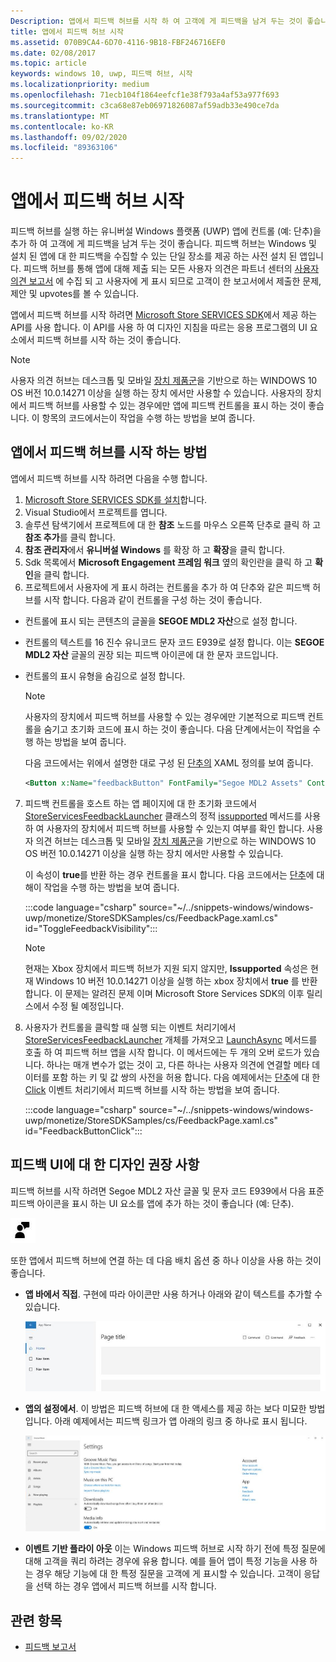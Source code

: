 ```yaml
---
Description: 앱에서 피드백 허브를 시작 하 여 고객에 게 피드백을 남겨 두는 것이 좋습니다.
title: 앱에서 피드백 허브 시작
ms.assetid: 070B9CA4-6D70-4116-9B18-FBF246716EF0
ms.date: 02/08/2017
ms.topic: article
keywords: windows 10, uwp, 피드백 허브, 시작
ms.localizationpriority: medium
ms.openlocfilehash: 71ecb104f1864eefcf1e38f793a4af53a977f693
ms.sourcegitcommit: c3ca68e87eb06971826087af59adb33e490ce7da
ms.translationtype: MT
ms.contentlocale: ko-KR
ms.lasthandoff: 09/02/2020
ms.locfileid: "89363106"
---
```

# <a name="launch-feedback-hub-from-your-app"></a>앱에서 피드백 허브 시작

피드백 허브를 실행 하는 유니버설 Windows 플랫폼 (UWP) 앱에 컨트롤 (예: 단추)을 추가 하 여 고객에 게 피드백을 남겨 두는 것이 좋습니다. 피드백 허브는 Windows 및 설치 된 앱에 대 한 피드백을 수집할 수 있는 단일 장소를 제공 하는 사전 설치 된 앱입니다. 피드백 허브를 통해 앱에 대해 제출 되는 모든 사용자 의견은 파트너 센터의 [사용자 의견 보고서](../publish/feedback-report.md) 에 수집 되 고 사용자에 게 표시 되므로 고객이 한 보고서에서 제출한 문제, 제안 및 upvotes를 볼 수 있습니다.

앱에서 피드백 허브를 시작 하려면 [Microsoft Store SERVICES SDK](https://marketplace.visualstudio.com/items?itemName=AdMediator.MicrosoftStoreServicesSDK)에서 제공 하는 API를 사용 합니다. 이 API를 사용 하 여 디자인 지침을 따르는 응용 프로그램의 UI 요소에서 피드백 허브를 시작 하는 것이 좋습니다.

> [!NOTE]
> 사용자 의견 허브는 데스크톱 및 모바일 [장치 제품군](../get-started/universal-application-platform-guide.md)을 기반으로 하는 WINDOWS 10 OS 버전 10.0.14271 이상을 실행 하는 장치 에서만 사용할 수 있습니다. 사용자의 장치에서 피드백 허브를 사용할 수 있는 경우에만 앱에 피드백 컨트롤을 표시 하는 것이 좋습니다. 이 항목의 코드에서는이 작업을 수행 하는 방법을 보여 줍니다.

## <a name="how-to-launch-feedback-hub-from-your-app"></a>앱에서 피드백 허브를 시작 하는 방법

앱에서 피드백 허브를 시작 하려면 다음을 수행 합니다.

1. [Microsoft Store SERVICES SDK를 설치](microsoft-store-services-sdk.md#install-the-sdk)합니다.
2. Visual Studio에서 프로젝트를 엽니다.
3. 솔루션 탐색기에서 프로젝트에 대 한 **참조** 노드를 마우스 오른쪽 단추로 클릭 하 고 **참조 추가**를 클릭 합니다.
4. **참조 관리자**에서 **유니버설 Windows** 를 확장 하 고 **확장**을 클릭 합니다.
5. Sdk 목록에서 **Microsoft Engagement 프레임 워크** 옆의 확인란을 클릭 하 고 **확인**을 클릭 합니다.
6. 프로젝트에서 사용자에 게 표시 하려는 컨트롤을 추가 하 여 단추와 같은 피드백 허브를 시작 합니다. 다음과 같이 컨트롤을 구성 하는 것이 좋습니다.
  * 컨트롤에 표시 되는 콘텐츠의 글꼴을 **SEGOE MDL2 자산**으로 설정 합니다.
  * 컨트롤의 텍스트를 16 진수 유니코드 문자 코드 E939로 설정 합니다. 이는 **SEGOE MDL2 자산** 글꼴의 권장 되는 피드백 아이콘에 대 한 문자 코드입니다.
  * 컨트롤의 표시 유형을 숨김으로 설정 합니다.
    > [!NOTE]
    > 사용자의 장치에서 피드백 허브를 사용할 수 있는 경우에만 기본적으로 피드백 컨트롤을 숨기고 초기화 코드에 표시 하는 것이 좋습니다. 다음 단계에서는이 작업을 수행 하는 방법을 보여 줍니다.

    다음 코드에서는 위에서 설명한 대로 구성 된 [단추의](/uwp/api/Windows.UI.Xaml.Controls.Button) XAML 정의를 보여 줍니다.

    ```XML
    <Button x:Name="feedbackButton" FontFamily="Segoe MDL2 Assets" Content="&#xE939;" HorizontalAlignment="Left" Margin="138,352,0,0" VerticalAlignment="Top" Visibility="Collapsed"  Click="feedbackButton_Click"/>
    ```

7. 피드백 컨트롤을 호스트 하는 앱 페이지에 대 한 초기화 코드에서 [StoreServicesFeedbackLauncher](/uwp/api/microsoft.services.store.engagement.storeservicesfeedbacklauncher) 클래스의 정적 [issupported](/uwp/api/microsoft.services.store.engagement.storeservicesfeedbacklauncher.issupported) 메서드를 사용 하 여 사용자의 장치에서 피드백 허브를 사용할 수 있는지 여부를 확인 합니다. 사용자 의견 허브는 데스크톱 및 모바일 [장치 제품군](../get-started/universal-application-platform-guide.md)을 기반으로 하는 WINDOWS 10 OS 버전 10.0.14271 이상을 실행 하는 장치 에서만 사용할 수 있습니다.

    이 속성이 **true**를 반환 하는 경우 컨트롤을 표시 합니다. 다음 코드에서는 [단추](/uwp/api/windows.ui.xaml.controls.button)에 대해이 작업을 수행 하는 방법을 보여 줍니다.

    :::code language="csharp" source="~/../snippets-windows/windows-uwp/monetize/StoreSDKSamples/cs/FeedbackPage.xaml.cs" id="ToggleFeedbackVisibility":::
      > [!NOTE]
      > 현재는 Xbox 장치에서 피드백 허브가 지원 되지 않지만, **Issupported** 속성은 현재 Windows 10 버전 10.0.14271 이상을 실행 하는 xbox 장치에서 **true** 를 반환 합니다. 이 문제는 알려진 문제 이며 Microsoft Store Services SDK의 이후 릴리스에서 수정 될 예정입니다.  

8. 사용자가 컨트롤을 클릭할 때 실행 되는 이벤트 처리기에서 [StoreServicesFeedbackLauncher](/uwp/api/microsoft.services.store.engagement.storeservicesfeedbacklauncher) 개체를 가져오고 [LaunchAsync](/uwp/api/microsoft.services.store.engagement.storeservicesfeedbacklauncher.launchasync) 메서드를 호출 하 여 피드백 허브 앱을 시작 합니다. 이 메서드에는 두 개의 오버 로드가 있습니다. 하나는 매개 변수가 없는 것이 고, 다른 하나는 사용자 의견에 연결할 메타 데이터를 포함 하는 키 및 값 쌍의 사전을 허용 합니다. 다음 예제에서는 [단추](/uwp/api/Windows.UI.Xaml.Controls.Button)에 대 한 [Click](/uwp/api/windows.ui.xaml.controls.primitives.buttonbase.click) 이벤트 처리기에서 피드백 허브를 시작 하는 방법을 보여 줍니다.

    :::code language="csharp" source="~/../snippets-windows/windows-uwp/monetize/StoreSDKSamples/cs/FeedbackPage.xaml.cs" id="FeedbackButtonClick":::

## <a name="design-recommendations-for-your-feedback-ui"></a>피드백 UI에 대 한 디자인 권장 사항

피드백 허브를 시작 하려면 Segoe MDL2 자산 글꼴 및 문자 코드 E939에서 다음 표준 피드백 아이콘을 표시 하는 UI 요소를 앱에 추가 하는 것이 좋습니다 (예: 단추).

![피드백 아이콘](images/feedback_icon.PNG)

또한 앱에서 피드백 허브에 연결 하는 데 다음 배치 옵션 중 하나 이상을 사용 하는 것이 좋습니다.
* **앱 바에서 직접**. 구현에 따라 아이콘만 사용 하거나 아래와 같이 텍스트를 추가할 수 있습니다.

  ![피드백 아이콘](images/feedback_appbar_placement.png)

* **앱의 설정에서**. 이 방법은 피드백 허브에 대 한 액세스를 제공 하는 보다 미묘한 방법입니다. 아래 예제에서는 피드백 링크가 앱 아래의 링크 중 하나로 표시 됩니다.

  ![피드백 아이콘](images/feedback_settings_placement.png)

* **이벤트 기반 플라이 아웃** 이는 Windows 피드백 허브로 시작 하기 전에 특정 질문에 대해 고객을 쿼리 하려는 경우에 유용 합니다. 예를 들어 앱이 특정 기능을 사용 하는 경우 해당 기능에 대 한 특정 질문을 고객에 게 표시할 수 있습니다. 고객이 응답을 선택 하는 경우 앱에서 피드백 허브를 시작 합니다.


## <a name="related-topics"></a>관련 항목

* [피드백 보고서](../publish/feedback-report.md)
